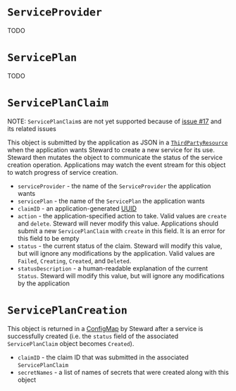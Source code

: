# `ServiceProvider`

TODO

# `ServicePlan`

TODO

# `ServicePlanClaim`

NOTE: `ServicePlanClaim`s are not yet supported because of [issue #17](https://github.com/deis/steward/issues/17) and its related issues

This object is submitted by the application as JSON in a [`ThirdPartyResource`][3pr]
when the application wants Steward to create a new service for its use. Steward then mutates the object
to communicate the status of the service creation operation. Applications may watch the event stream
for this object to watch progress of service creation.

- `serviceProvider` - the name of the `ServiceProvider` the application wants
- `servicePlan` - the name of the `ServicePlan` the application wants
- `claimID` - an application-generated [UUID][uuid]
- `action` - the application-specified action to take. Valid values are `create` and `delete`. Steward will never modify this value. Applications should submit a new `ServicePlanClaim` with `create` in this field. It is an error for this field to be empty
- `status` - the current status of the claim. Steward will modify this value, but will ignore any modifications by the application. Valid values are `Failed`, `Creating`, `Created`, and `Deleted`.
- `statusDescription` - a human-readable explanation of the current `Status`. Steward will modify this value, but will ignore any modifications by the application

# `ServicePlanCreation`

This object is returned in a [ConfigMap][configMap] by Steward after a service is successfully created (i.e.
the `status` field of the associated `ServicePlanClaim` object becomes `Created`).

- `claimID` - the claim ID that was submitted in the associated `ServicePlanClaim`
- `secretNames` - a list of names of secrets that were created along with this object

[3pr]: https://github.com/kubernetes/kubernetes/blob/master/docs/design/extending-api.md
[uuid]: https://tools.ietf.org/html/rfc4122
[configMap]: http://kubernetes.io/docs/user-guide/configmap/
